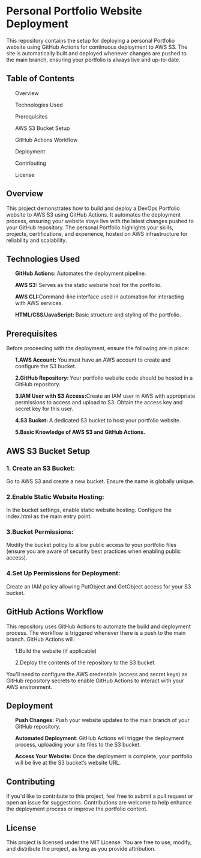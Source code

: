 <h1>Personal Portfolio Website Deployment </h1>
This repository contains the setup for deploying a personal Portfolio website using GitHub Actions for continuous deployment to AWS S3.
The site is automatically built and deployed whenever changes are pushed to the main branch, ensuring your portfolio is always live and up-to-date.
<br>
<h2>Table of Contents</h2>

  <ol>Overview</ol>
   <ol>Technologies Used</ol>
   <ol>Prerequisites</ol>
   <ol>AWS S3 Bucket Setup</ol>
   <ol>GitHub Actions Workflow</ol>
   <ol>Deployment</ol>
   <ol>Contributing</ol>
   <ol>License</ol>

<h2>Overview</h2>
This project demonstrates how to build and deploy a DevOps Portfolio website to AWS S3 using GitHub Actions. It automates the deployment process, ensuring your website stays live with the latest changes pushed to your GitHub repository.
The personal Portfolio highlights your skills, projects, certifications, and experience, hosted on AWS infrastructure for reliability and scalability.

<h2>Technologies Used</h2>
<ul><b>GitHub Actions: </b>Automates the deployment pipeline.</ul>
<ul><b>AWS S3: </b>Serves as the static website host for the portfolio.</ul>
<ul><b>AWS CLI:</b>Command-line interface used in automation for interacting with AWS services.</ul>
<ul><b>HTML/CSS/JavaScript: </b>Basic structure and styling of the portfolio.</ul>

<h2>Prerequisites</h2>
Before proceeding with the deployment, ensure the following are in place:
<ul><b>1.AWS Account: </b>You must have an AWS account to create and configure the S3 bucket.</ul>
<ul><b>2.GitHub Repository: </b>Your portfolio website code should be hosted in a GitHub repository.</ul>
<ul><b>3.IAM User with S3 Access:</b>Create an IAM user in AWS with appropriate permissions to access and upload to S3. Obtain the access key and secret key for this user.</ul>
<ul><b>4.S3 Bucket: </b>A dedicated S3 bucket to host your portfolio website.</ul>
<ul><b>5.Basic Knowledge of AWS S3 and GitHub Actions.</b></ul>

<h2>AWS S3 Bucket Setup</h2>
<h3>1. Create an S3 Bucket:</h3>
Go to AWS S3 and create a new bucket. Ensure the name is globally unique.
<h3>2.Enable Static Website Hosting:</h3>
In the bucket settings, enable static website hosting. Configure the index.html as the main entry point.
<h3>3.Bucket Permissions:</h3>
Modify the bucket policy to allow public access to your portfolio files (ensure you are aware of security best practices when enabling public access).
<h3>4.Set Up Permissions for Deployment:</h3>
Create an IAM policy allowing PutObject and GetObject access for your S3 bucket.

<h2>GitHub Actions Workflow</h2>
This repository uses GitHub Actions to automate the build and deployment process. The workflow is triggered whenever there is a push to the main branch. GitHub Actions will:

<ol>1.Build the website (if applicable)</ol>
<ol>2.Deploy the contents of the repository to the S3 bucket.</ol> 
You'll need to configure the AWS credentials (access and secret keys) as GitHub repository secrets to enable GitHub Actions to interact with your AWS environment.

<h2>Deployment</h2>
<ol><b>Push Changes:</b> Push your website updates to the main branch of your GitHub repository.</ol>
<ol><b>Automated Deployment: </b>GitHub Actions will trigger the deployment process, uploading your site files to the S3 bucket.</ol>
<ol><b>Access Your Website:</b> Once the deployment is complete, your portfolio will be live at the S3 bucket’s website URL.</ol>

<h2>Contributing</h2>
If you'd like to contribute to this project, feel free to submit a pull request or open an issue for suggestions. Contributions are welcome to help enhance the deployment process or improve the portfolio content.

<h2>License</h2>
This project is licensed under the MIT License. You are free to use, modify, and distribute the project, as long as you provide attribution.
